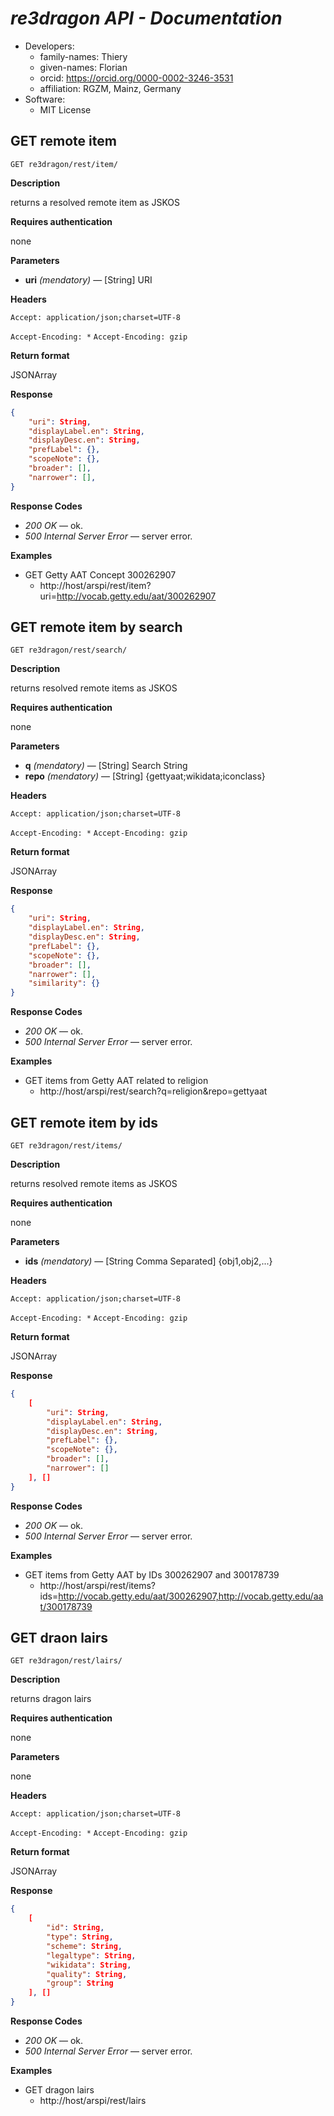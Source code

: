 # *re3dragon API - Documentation*

* Developers:
  * family-names: Thiery
  * given-names: Florian
  * orcid: https://orcid.org/0000-0002-3246-3531
  * affiliation: RGZM, Mainz, Germany
* Software:
  * MIT License

## GET remote item

`GET re3dragon/rest/item/`

**Description**

returns a resolved remote item as JSKOS

**Requires authentication**

none

**Parameters**

* **uri** *(mendatory)* — [String] URI

**Headers**

`Accept: application/json;charset=UTF-8`

`Accept-Encoding: *` `Accept-Encoding: gzip`

**Return format**

JSONArray

**Response**

```json
{
	"uri": String,
	"displayLabel.en": String,
	"displayDesc.en": String,
	"prefLabel": {},
	"scopeNote": {},
	"broader": [],
	"narrower": [],
}
```

**Response Codes**

* *200 OK* — ok.
* *500 Internal Server Error* — server error.

**Examples**

* GET Getty AAT Concept 300262907
  * http://host/arspi/rest/item?uri=http://vocab.getty.edu/aat/300262907

## GET remote item by search

`GET re3dragon/rest/search/`

**Description**

returns resolved remote items as JSKOS

**Requires authentication**

none

**Parameters**

* **q** *(mendatory)* — [String] Search String
* **repo** *(mendatory)* — [String] {gettyaat;wikidata;iconclass}

**Headers**

`Accept: application/json;charset=UTF-8`

`Accept-Encoding: *` `Accept-Encoding: gzip`

**Return format**

JSONArray

**Response**

```json
{
	"uri": String,
	"displayLabel.en": String,
	"displayDesc.en": String,
	"prefLabel": {},
	"scopeNote": {},
	"broader": [],
	"narrower": [],
	"similarity": {}
}
```

**Response Codes**

* *200 OK* — ok.
* *500 Internal Server Error* — server error.

**Examples**

* GET items from Getty AAT related to religion
  * http://host/arspi/rest/search?q=religion&repo=gettyaat

## GET remote item by ids

`GET re3dragon/rest/items/`

**Description**

returns resolved remote items as JSKOS

**Requires authentication**

none

**Parameters**

* **ids** *(mendatory)* — [String Comma Separated] {obj1,obj2,...}

**Headers**

`Accept: application/json;charset=UTF-8`

`Accept-Encoding: *` `Accept-Encoding: gzip`

**Return format**

JSONArray

**Response**

```json
{
	[
		"uri": String,
		"displayLabel.en": String,
		"displayDesc.en": String,
		"prefLabel": {},
		"scopeNote": {},
		"broader": [],
		"narrower": []
	], []
}
```

**Response Codes**

* *200 OK* — ok.
* *500 Internal Server Error* — server error.

**Examples**

* GET items from Getty AAT by IDs 300262907 and 300178739
  * http://host/arspi/rest/items?ids=http://vocab.getty.edu/aat/300262907,http://vocab.getty.edu/aat/300178739

## GET draon lairs

`GET re3dragon/rest/lairs/`

**Description**

returns dragon lairs

**Requires authentication**

none

**Parameters**

none

**Headers**

`Accept: application/json;charset=UTF-8`

`Accept-Encoding: *` `Accept-Encoding: gzip`

**Return format**

JSONArray

**Response**

```json
{
	[
		"id": String,
		"type": String,
		"scheme": String,
		"legaltype": String,
		"wikidata": String,
		"quality": String,
		"group": String
	], []
}
```

**Response Codes**

* *200 OK* — ok.
* *500 Internal Server Error* — server error.

**Examples**

* GET dragon lairs
  * http://host/arspi/rest/lairs